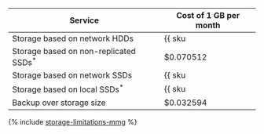 | Service | Cost of 1 GB per month |
|-------------------------------------------------------|-------------------------------------------------------------|
| Storage based on network HDDs | {{ sku|USD|mdb.cluster.network-hdd.mongodb|month|string }} |
| Storage based on non-replicated SSDs<sup>*</sup> | $0.070512 |
| Storage based on network SSDs | {{ sku|USD|mdb.cluster.network-nvme.mongodb|month|string }} |
| Storage based on local SSDs<sup>*</sup> | {{ sku|USD|mdb.cluster.local-nvme.mongodb|month|string }} |
| Backup over storage size | $0.032594 |

{% include [storage-limitations-mmg](../../_includes/mdb/mmg/storage-limitations-note.md) %}
